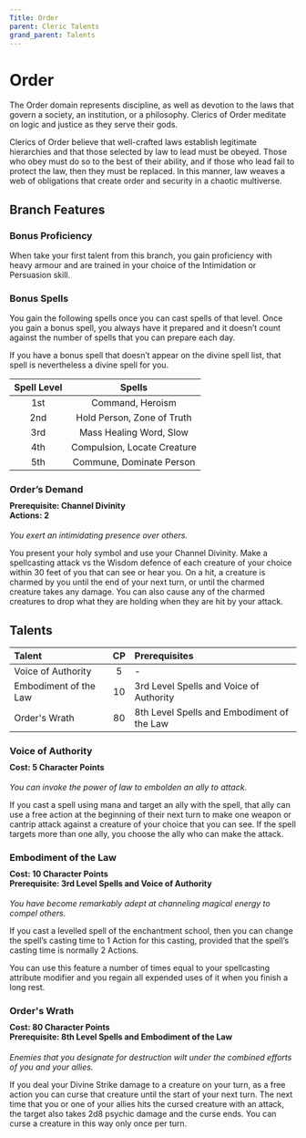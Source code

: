 ```yaml
---
Title: Order
parent: Cleric Talents
grand_parent: Talents
---
```

 
# Order
The Order domain represents discipline, as well as devotion to the laws that govern a society, an institution, or a philosophy. Clerics of Order meditate on logic and justice as they serve their gods.

Clerics of Order believe that well-crafted laws establish legitimate hierarchies and that those selected by law to lead must be obeyed. Those who obey must do so to the best of their ability, and if those who lead fail to protect the law, then they must be replaced. In this manner, law weaves a web of obligations that create order and security in a chaotic multiverse.

## Branch Features
 
### Bonus Proficiency
When take your first talent from this branch, you gain proficiency with heavy armour and are trained in your choice of the Intimidation or Persuasion skill.

### Bonus Spells
You gain the following spells once you can cast spells of that level. Once you gain a bonus spell, you always have it prepared and it doesn’t count against the number of spells that you can prepare each day.
 
If you have a bonus spell that doesn’t appear on the divine spell list, that spell is nevertheless a divine spell for you.
 
| Spell Level | Spells |
|:-----------:|:------:|
| 1st | Command, Heroism |
| 2nd | Hold Person, Zone of Truth | 
| 3rd | Mass Healing Word, Slow | 
| 4th | Compulsion, Locate Creature | 
| 5th | Commune, Dominate Person | 

### Order’s Demand

<div style="margin-top:-10px;"></div>
 
#### **Prerequisite:** Channel Divinity<br>**Actions:** 2
*You exert an intimidating presence over others.*

You present your holy symbol and use your Channel Divinity. Make a spellcasting attack vs the Wisdom defence of each creature of your choice within 30 feet of you that can see or hear you. On a hit, a creature is charmed by you until the end of your next turn, or until the charmed creature takes any damage. You can also cause any of the charmed creatures to drop what they are holding when they are hit by your attack.

## Talents
 
| Talent | CP | Prerequisites |
|:-------|:--:|:--------------|
| Voice of Authority    | 5  | - |  
| Embodiment of the Law | 10 | 3rd Level Spells and Voice of Authority |  
| Order's Wrath         | 80 | 8th Level Spells and Embodiment of the Law |  

### Voice of Authority 
 
<div style="margin-top:-10px;"></div>
 
#### **Cost:** 5 Character Points
*You can invoke the power of law to embolden an ally to attack.* 

If you cast a spell using mana and target an ally with the spell, that ally can use a free action at the beginning of their next turn to make one weapon or cantrip attack against a creature of your choice that you can see. If the spell targets more than one ally, you choose the ally who can make the attack.

### Embodiment of the Law 
 
<div style="margin-top:-10px;"></div>
 
#### **Cost:** 10 Character Points<br>**Prerequisite:** 3rd Level Spells and Voice of Authority 
*You have become remarkably adept at channeling magical energy to compel others.*

If you cast a levelled spell of the enchantment school, then you can change the spell’s casting time to 1 Action for this casting, provided that the spell’s casting time is normally 2 Actions.

You can use this feature a number of times equal to your spellcasting attribute modifier and you regain all expended uses of it when you finish a long rest.

### Order's Wrath
 
<div style="margin-top:-10px;"></div>
 
#### **Cost:** 80 Character Points<br>**Prerequisite:** 8th Level Spells and Embodiment of the Law 
*Enemies that you designate for destruction wilt under the combined efforts of you and your allies.* 

If you deal your Divine Strike damage to a creature on your turn, as a free action you can curse that creature until the start of your next turn. The next time that you or one of your allies hits the cursed creature with an attack, the target also takes 2d8 psychic damage and the curse ends. You can curse a creature in this way only once per turn.
